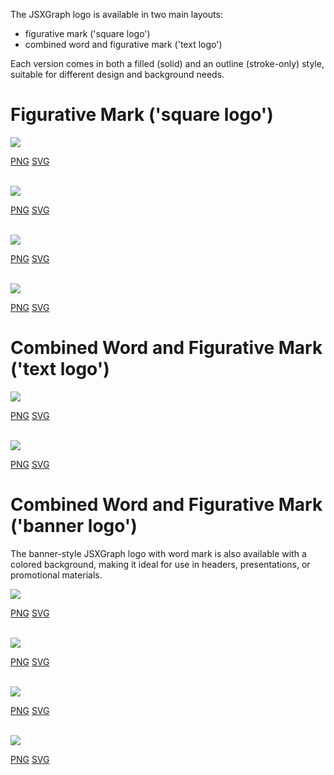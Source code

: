 The JSXGraph logo is available in two main layouts: 
- figurative mark ('square logo') 
- combined word and figurative mark ('text logo')

Each version comes in both a filled (solid) and an outline (stroke-only) style, suitable for different design and background needs.

# Figurative Mark ('square logo')

<img src="/media/logos/jsxgraph/png/jsxgraph-logo_square-solid.png" class="w-10 w-10-over-lg">

[PNG](/media/logos/jsxgraph/png/jsxgraph-logo_square-solid.png)
[SVG](/media/logos/jsxgraph/svg/jsxgraph-logo_square-solid.svg)

<br/>

<img src="/media/logos/jsxgraph/png/jsxgraph-logo_square-solid-pure.png" class="w-10 w-10-over-lg">

[PNG](/media/logos/jsxgraph/png/jsxgraph-logo_square-solid-pure.png)
[SVG](/media/logos/jsxgraph/svg/jsxgraph-logo_square-solid-pure.svg)

<br/>

<img src="/media/logos/jsxgraph/png/jsxgraph-logo_square-outline.png" class="w-10 w-10-over-lg">

[PNG](/media/logos/jsxgraph/png/jsxgraph-logo_square-outline.png)
[SVG](/media/logos/jsxgraph/svg/jsxgraph-logo_square-outline.svg)

<br/>

<img src="/media/logos/jsxgraph/png/jsxgraph-logo_square-outline-pure.png" class="w-10 w-10-over-lg">

[PNG](/media/logos/jsxgraph/png/jsxgraph-logo_square-outline-pure.png)
[SVG](/media/logos/jsxgraph/svg/jsxgraph-logo_square-outline-pure.svg)

# Combined Word and Figurative Mark ('text logo')

<img src="/media/logos/jsxgraph/png/jsxgraph-logo_text-solid.png" class="w-30 w-25-over-lg">

[PNG](/media/logos/jsxgraph/png/jsxgraph-logo_text-solid.png)
[SVG](/media/logos/jsxgraph/svg/jsxgraph-logo_text-solid.svg)

<br/>

<img src="/media/logos/jsxgraph/png/jsxgraph-logo_text-outline.png" class="w-30 w-25-over-lg">

[PNG](/media/logos/jsxgraph/png/jsxgraph-logo_text-outline.png)
[SVG](/media/logos/jsxgraph/svg/jsxgraph-logo_text-outline.svg)

# Combined Word and Figurative Mark ('banner logo')

The banner-style JSXGraph logo with word mark is also available with a colored background, making it ideal for use in headers, presentations, or promotional materials.  

<img src="/media/logos/jsxgraph/png/jsxgraph-logo_banner-solid-text-solid.png" class="w-30 w-25-over-lg">

[PNG](/media/logos/jsxgraph/png/jsxgraph-logo_banner-solid-text-solid.png)
[SVG](/media/logos/jsxgraph/svg/jsxgraph-logo_banner-solid-text-solid.svg)

<br/>

<img src="/media/logos/jsxgraph/png/jsxgraph-logo_banner-solid-text-outline.png" class="w-30 w-25-over-lg">

[PNG](/media/logos/jsxgraph/png/jsxgraph-logo_banner-solid-text-outline.png)
[SVG](/media/logos/jsxgraph/svg/jsxgraph-logo_banner-solid-text-outline.svg)

<br/>

<img src="/media/logos/jsxgraph/png/jsxgraph-logo_banner-outline-text-solid.png" class="w-30 w-25-over-lg">

[PNG](/media/logos/jsxgraph/png/jsxgraph-logo_banner-outline-text-solid.png)
[SVG](/media/logos/jsxgraph/svg/jsxgraph-logo_banner-outline-text-solid.svg)

<br/>

<img src="/media/logos/jsxgraph/png/jsxgraph-logo_banner-outline-text-outline.png" class="w-30 w-25-over-lg">

[PNG](/media/logos/jsxgraph/png/jsxgraph-logo_banner-outline-text-outline.png)
[SVG](/media/logos/jsxgraph/svg/jsxgraph-logo_banner-outline-text-outline.svg)
